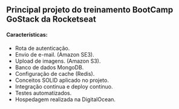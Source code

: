 ## Principal projeto do treinamento BootCamp GoStack da Rocketseat

#### Características:

* Rota de autenticação.
* Envio de e-mail. (Amazon SE3).
* Upload de imagens. (Amazon S3).
* Banco de dados MongoDB.
* Configuração de cache (Redis).
* Conceitos SOLID aplicado no projeto.
* Integração continua e deploy continuo.
* Testes automatizados.
* Hospedagem realizada na DigitalOcean.
